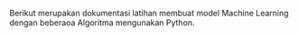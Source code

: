Berikut merupakan dokumentasi latihan membuat model Machine Learning dengan beberaoa Algoritma mengunakan Python.
